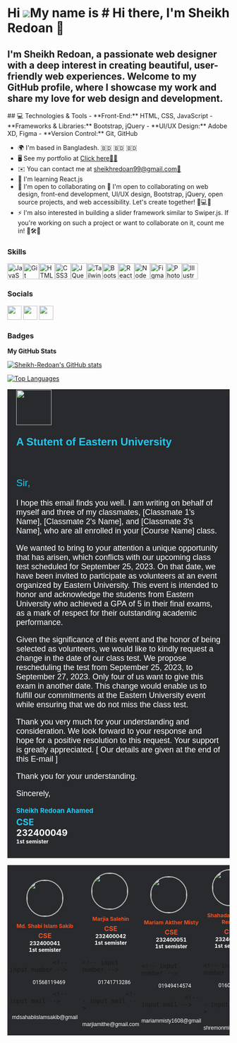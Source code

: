 Hi ![](https://user-images.githubusercontent.com/18350557/176309783-0785949b-9127-417c-8b55-ab5a4333674e.gif)My name is # Hi there, I'm Sheikh Redoan 👋
========================================================================================================================================================

I'm Sheikh Redoan, a passionate web designer with a deep interest in creating beautiful, user-friendly web experiences. Welcome to my GitHub profile, where I showcase my work and share my love for web design and development.
--------------------------------------------------------------------------------------------------------------------------------------------------------------------------------------------------------------------------------

\## 💻 Technologies & Tools - \*\*Front-End:\*\* HTML, CSS, JavaScript - \*\*Frameworks & Libraries:\*\* Bootstrap, jQuery - \*\*UI/UX Design:\*\* Adobe XD, Figma - \*\*Version Control:\*\* Git, GitHub

*   🌍  I'm based in Bangladesh. 🇧🇩 🇧🇩 🇧🇩
*   🖥️  See my portfolio at [Click here👨‍💻](http://sheikhredoan.netlify.app/)
*   ✉️  You can contact me at [sheikhredoan99@gmail.com📧](mailto:sheikhredoan99@gmail.com📧)
*   🧠  I'm learning React.js
*   🤝  I'm open to collaborating on 🤝 I'm open to collaborating on web design, front-end development, UI/UX design, Bootstrap, jQuery, open source projects, and web accessibility. Let's create together! 🚀💻🎨
*   ⚡  I'm also interested in building a slider framework similar to Swiper.js. If you're working on such a project or want to collaborate on it, count me in! 📱🛠️🤝

### Skills 
<p align="left">
<a href="https://developer.mozilla.org/en-US/docs/Web/JavaScript" target="_blank" rel="noreferrer"><img src="https://raw.githubusercontent.com/danielcranney/readme-generator/main/public/icons/skills/javascript-colored.svg" width="36" height="36" alt="JavaScript" /></a><a href="https://git-scm.com/" target="_blank" rel="noreferrer"><img src="https://raw.githubusercontent.com/danielcranney/readme-generator/main/public/icons/skills/git-colored.svg" width="36" height="36" alt="Git" /></a><a href="https://developer.mozilla.org/en-US/docs/Glossary/HTML5" target="_blank" rel="noreferrer"><img src="https://raw.githubusercontent.com/danielcranney/readme-generator/main/public/icons/skills/html5-colored.svg" width="36" height="36" alt="HTML5" /></a><a href="https://www.w3.org/TR/CSS/#css" target="_blank" rel="noreferrer"><img src="https://raw.githubusercontent.com/danielcranney/readme-generator/main/public/icons/skills/css3-colored.svg" width="36" height="36" alt="CSS3" /></a><a href="https://jquery.com/" target="_blank" rel="noreferrer"><img src="https://raw.githubusercontent.com/danielcranney/readme-generator/main/public/icons/skills/jquery-colored.svg" width="36" height="36" alt="JQuery" /></a><a href="https://tailwindcss.com/" target="_blank" rel="noreferrer"><img src="https://raw.githubusercontent.com/danielcranney/readme-generator/main/public/icons/skills/tailwindcss-colored.svg" width="36" height="36" alt="TailwindCSS" /></a><a href="https://getbootstrap.com/" target="_blank" rel="noreferrer"><img src="https://raw.githubusercontent.com/danielcranney/readme-generator/main/public/icons/skills/bootstrap-colored.svg" width="36" height="36" alt="Bootstrap" /></a><a href="https://reactjs.org/" target="_blank" rel="noreferrer"><img src="https://raw.githubusercontent.com/danielcranney/readme-generator/main/public/icons/skills/react-colored.svg" width="36" height="36" alt="React" /></a><a href="https://nodejs.org/en/" target="_blank" rel="noreferrer"><img src="https://raw.githubusercontent.com/danielcranney/readme-generator/main/public/icons/skills/nodejs-colored.svg" width="36" height="36" alt="NodeJS" /></a><a href="https://www.figma.com/" target="_blank" rel="noreferrer"><img src="https://raw.githubusercontent.com/danielcranney/readme-generator/main/public/icons/skills/figma-colored.svg" width="36" height="36" alt="Figma" /></a><a href="https://www.adobe.com/uk/products/photoshop.html" target="_blank" rel="noreferrer"><img src="https://raw.githubusercontent.com/danielcranney/readme-generator/main/public/icons/skills/photoshop-colored.svg" width="36" height="36" alt="Photoshop" /></a><a href="https://www.adobe.com/uk/products/illustrator.html" target="_blank" rel="noreferrer"><img src="https://raw.githubusercontent.com/danielcranney/readme-generator/main/public/icons/skills/illustrator-colored.svg" width="36" height="36" alt="Illustrator" /></a>
                    </p>
                    

  ### Socials
                  
  <p align="left"> <a href="https://www.facebook.com/mdsrabon.988qqw" target="_blank" rel="noreferrer"> <img src="https://raw.githubusercontent.com/danielcranney/readme-generator/main/public/icons/socials/facebook.svg" width="32" height="32" /></a> <a href="https://www.github.com/Sheikh-Redoan" target="_blank" rel="noreferrer"> <img src="https://raw.githubusercontent.com/danielcranney/readme-generator/main/public/icons/socials/github.svg" width="32" height="32" /></a> <a href="https://www.linkedin.com/in/sheikh-redoan/" target="_blank" rel="noreferrer"><img src="https://raw.githubusercontent.com/danielcranney/readme-generator/main/public/icons/socials/linkedin.svg" width="32" height="32" /></a></p>

### Badges

<b>My GitHub Stats</b>

<a href="http://www.github.com/Sheikh-Redoan"><img src="https://github-readme-stats.vercel.app/api?username=Sheikh-Redoan&show_icons=true&hide=&count_private=true&title_color=3382ed&text_color=3382ed&icon_color=ffffff&bg_color=000000&hide_border=true&show_icons=true" alt="Sheikh-Redoan's GitHub stats" /></a>

<a href="https://github.com/Sheikh-Redoan" align="left"><img src="https://github-readme-stats.vercel.app/api/top-langs/?username=Sheikh-Redoan&langs_count=10&title_color=3382ed&text_color=3382ed&icon_color=ffffff&bg_color=000000&hide_border=true&locale=en&custom_title=Top%20%Languages" alt="Top Languages" /></a>


<table cellspacing="0" cellpadding="0" border="0" width="600" style="background-color: #282a2d;">
    <tr>
        <td style="padding: 0 20px;">
            <img style="width: 80px; display: inline-block; margin-right: 50px;" src="https://i.ibb.co/1XrvxMB/images.png" alt="">
            <p style="display: inline-block; vertical-align: top; font-size: 24px; font-weight: 700; color:#24c6ef; font-family: 'Gill Sans', 'Gill Sans MT', Calibri, 'Trebuchet MS', sans-serif;" >A Stutent of Eastern University</p>
        </td>
    </tr>
    <tr>
        <td style="padding: 20px;">
            <p style="font-size: 22px; color: #24c6ef; font-family: 'Gill Sans', 'Gill Sans MT', Calibri, 'Trebuchet MS', sans-serif;">Sir,</p>
            <p style="font-size: 18px; color: #fff; font-family: 'Gill Sans', 'Gill Sans MT', Calibri, 'Trebuchet MS', sans-serif;">I hope this email finds you well. I am writing on behalf of myself and three of my classmates, [Classmate 1's Name], [Classmate 2's Name], and [Classmate 3's Name], who are all enrolled in your [Course Name] class.</p>

<p style="font-size: 18px; color: #fff; font-family: 'Gill Sans', 'Gill Sans MT', Calibri, 'Trebuchet MS', sans-serif;">We wanted to bring to your attention a unique opportunity that has arisen, which conflicts with our upcoming class test scheduled for September 25, 2023. On that date, we have been invited to participate as volunteers at an event organized by Eastern University. This event is intended to honor and acknowledge the students from Eastern University who achieved a GPA of 5 in their final exams, as a mark of respect for their outstanding academic performance.</p>

<p style="font-size: 18px; color: #fff; font-family: 'Gill Sans', 'Gill Sans MT', Calibri, 'Trebuchet MS', sans-serif;">Given the significance of this event and the honor of being selected as volunteers, we would like to kindly request a change in the date of our class test. We propose rescheduling the test from September 25, 2023, to September 27, 2023. Only four of us want to give this exam in another date. This change would enable us to fulfill our commitments at the Eastern University event while ensuring that we do not miss the class test.</p>

  <p style="font-size: 18px; color: #fff; font-family: 'Gill Sans', 'Gill Sans MT', Calibri, 'Trebuchet MS', sans-serif;">Thank you very much for your understanding and consideration. We look forward to your response and hope for a positive resolution to this request. Your support is greatly appreciated. [ Our details are given at the end of this E-mail ]</p>

<p style="font-size: 18px; color: #fff; font-family: 'Gill Sans', 'Gill Sans MT', Calibri, 'Trebuchet MS', sans-serif;">Thank you for your understanding.</p>
            <p style="font-size: 18px; color: #fff; font-family: 'Gill Sans', 'Gill Sans MT', Calibri, 'Trebuchet MS', sans-serif;">Sincerely,</p>

            
<p style="font-size: 15px; font-weight: 700;
            color: #24c6ef; margin: 5px 0;">Sheikh Redoan Ahamed</p>

<p style="font-size: 20px; font-weight: 700;
            color: #24c6ef; margin: 0px 0;">CSE</p>
            <p style="font-size: 20px; font-weight: 700;
            color: #fff; margin: 0px 0;">232400049</p>
            <p style="font-size: 12px; font-weight: 700;
            color: #fff; margin: 0px  0 10px;">1st semister</p>
        </td>
    </tr>

  <tr>
        <table cellspacing="0" cellpadding="0" border="0" width="600" style="background-color: #282a2d;">
            <tr>
                <td style="width: 25%; padding: 0 0 5px 5px;"><img style="width: 80px; margin: 8px 38px; border-radius: 50%; border: 2px solid silver;" src="https://i.ibb.co/bzgxM7L/sakib.jpg" alt="">
                <p style="font-size: 12px; font-weight: 700;
                color: #ef5224; margin: 5px 0; text-align: center;">Md. Shabi Islam Sakib</p>

<p style="font-size: 15px; font-weight: 700;
                color: #ef5224; margin: 0px 0; text-align: center">CSE</p>

<p style="font-size: 12px; font-weight: 700;
                color: #fff; margin: 0px 0; text-align: center">232400041</p>

  <p style="font-size: 12px; font-weight: 700;
                color: #fff; margin: 0px  0 10px; text-align: center">1st semister</p>
                
                <!-- input number -->
  <p style="margin: 0; padding: 0; line-height: .8; text-align: center"><a style="font-family:     'Roboto', sans-serif;font-size: 12px; color: #fff; text-decoration: none; " href="tel:01568119469"><img style="width: 12px; height: auto; margin:0 2px;" src="https://i.postimg.cc/Dwdcyh5c/whats-app-icon.png" alt="">  01568119469 </a></p>
                <!-- input number -->


                <!-- input mail -->
  <p style="margin: 5px 0; padding: 0; line-height: .8; text-align: center"><a style="font-family: 'Montserrat', sans-serif; font-size: 12px; color: #fff; text-decoration: none; " href="mailto:
                    mdsahabiislamsakib@gmail.com"><img style="width: 12px; height: auto; margin:0 2px;" src="https://i.postimg.cc/fy9R5HpH/teligram-icon.png" alt=""> 
                    mdsahabiislamsakib@gmail</a></p>
                <!-- input mail -->
                </td>


  <td style="width: 25%; padding: 0 0 5px 5px;"><img style="width: 80px; margin: 8px 20px; border-radius: 50%; border: 2px solid silver;" src="https://i.ibb.co/9y6xPrh/Margiya.jpg" alt="">
                <p style="font-size: 12px; font-weight: 700;
                color: #ef5224; margin: 5px 0; text-align: center;">Marjia Salehin</p>

<p style="font-size: 15px; font-weight: 700;
                color: #ef5224; margin: 0px 0; text-align: center">CSE</p>
<p style="font-size: 12px; font-weight: 700;
                color: #fff; margin: 0px 0; text-align: center">232400042</p>
<p style="font-size: 12px; font-weight: 700;
                color: #fff; margin: 0px  0 10px; text-align: center">1st semister</p>
                
                
                  <!-- input number -->
 <p style="margin: 0; padding: 0; line-height: .8; text-align: center"><a style="font-family:     'Roboto', sans-serif;font-size: 12px; color: #fff; text-decoration: none; " href="tel:01741713286"><img style="width: 12px; height: auto; margin:0 2px;" src="https://i.postimg.cc/Dwdcyh5c/whats-app-icon.png" alt="">01741713286 </a></p>
                <!-- input number -->


                <!-- input mail -->
 <p style="margin: 5px 0; padding: 0; line-height: .8; text-align: center"><a style="font-family: 'Montserrat', sans-serif; font-size: 12px; color: #fff; text-decoration: none; " href="mailto:
                    marjiamithe@gmail.com"><img style="width: 12px; height: auto; margin:0 2px;" src="https://i.postimg.cc/fy9R5HpH/teligram-icon.png" alt=""> 
                    marjiamithe@gmail.com</a></p>
                <!-- input mail -->
                </td>


 <td style="width: 25%; padding: 0 0 5px 5px;"><img style="width: 80px; margin: 8px 20px; border-radius: 50%; border: 2px solid silver;" src="https://i.ibb.co/MfGPSxx/misty.jpg" alt="">
                <p style="font-size: 12px; font-weight: 700;
                color: #ef5224; margin: 5px 0; text-align: center;">Mariam Akther Misty</p>

   <p style="font-size: 15px; font-weight: 700;
                color: #ef5224; margin: 0px 0; text-align: center">CSE</p>

<p style="font-size: 12px; font-weight: 700;
                color: #fff; margin: 0px 0; text-align: center">232400051</p>

<p style="font-size: 12px; font-weight: 700;
                color: #fff; margin: 0px  0 10px; text-align: center">1st semister</p>
                
                
                  <!-- input number -->
 <p style="margin: 0; padding: 0; line-height: .8; text-align: center"><a style="font-family:     'Roboto', sans-serif;font-size: 12px; color: #fff; text-decoration: none; " href="tel:01949414574"><img style="width: 12px; height: auto; margin:0 2px;" src="https://i.postimg.cc/Dwdcyh5c/whats-app-icon.png" alt="">01949414574 </a></p>
                <!-- input number -->


                <!-- input mail -->
<p style="margin: 5px 0; padding: 0; line-height: .8; text-align: center"><a style="font-family: 'Montserrat', sans-serif; font-size: 12px; color: #fff; text-decoration: none; " href="mailto:
                    mariammisty1608@gmail.com"><img style="width: 12px; height: auto; margin:0 2px;" src="https://i.postimg.cc/fy9R5HpH/teligram-icon.png" alt=""> 
                    mariammisty1608@gmail</a></p>
                <!-- input mail -->
                </td>


<td style="width: 25%; padding: 0 0 5px 5px;"><img style="width: 80px; margin: 8px 20px; border-radius: 50%; border: 2px solid silver;" src="https://i.ibb.co/4dPT08G/Remon.jpg" alt="">
                <p style="font-size: 12px; font-weight: 700;
                color: #ef5224; margin: 5px 0; text-align: center;">Shahadat Hossain Remon</p>

  <p style="font-size: 15px; font-weight: 700;
                color: #ef5224; margin: 0px 0; text-align: center">CSE</p>

<p style="font-size: 12px; font-weight: 700;
                color: #fff; margin: 0px 0; text-align: center">232400052</p>

 <p style="font-size: 12px; font-weight: 700;
                color: #fff; margin: 0px  0 10px; text-align: center">1st semister</p>
                
                
                  <!-- input number -->
 <p style="margin: 0; padding: 0; line-height: .8; text-align: center"><a style="font-family:     'Roboto', sans-serif;font-size: 12px; color: #fff; text-decoration: none; " href="tel:01608021806"><img style="width: 12px; height: auto; margin:0 2px;" src="https://i.postimg.cc/Dwdcyh5c/whats-app-icon.png" alt=""> 01608021806 </a></p>
                <!-- input number -->


                <!-- input mail -->
 <p style="margin: 5px 0; padding: 0; line-height: .8; text-align: center"><a style="font-family: 'Montserrat', sans-serif; font-size: 12px; color: #fff; text-decoration: none; " href="mailto:
                    shremonmiraza@gmail.com"><img style="width: 12px; height: auto; margin:0 2px;" src="https://i.postimg.cc/fy9R5HpH/teligram-icon.png" alt=""> 
                    shremonmiraza@gmail</a></p>
                <!-- input mail -->
                </td>
            </tr>
        </table>
    </tr>
</table>
